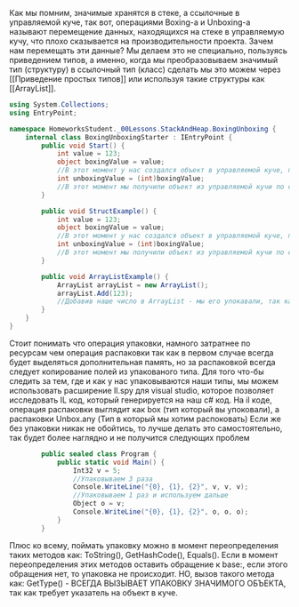 Как мы помним, значимые хранятся в стеке, а ссылочные в управляемой куче, так вот, операциями Boxing-а и Unboxing-а называют перемещение данных, находящихся на стеке в управляемую кучу, что плохо сказывается на производительности проекта. 
Зачем нам перемещать эти данные? Мы делаем это не специально, пользуясь приведением типов, а именно, когда мы преобразовываем значимый тип (структуру) в ссылочный тип (класс) сделать мы это можем через [[Приведение простых типов]] или используя такие структуры как  [[ArrayList]].


```csharp
using System.Collections;
using EntryPoint;

namespace HomeworksStudent._00Lessons.StackAndHeap.BoxingUnboxing {
    internal class BoxingUnboxingStarter : IEntryPoint {
        public void Start() {
            int value = 123;
            object boxingValue = value;
            //В этот момент у нас создался объект в управляемой куче, под него выделилась память
            int unboxingValue = (int)boxingValue;
            //В этот момент мы получили объект из управляемой кучи по ссылке, и создали на его основе структуру типа int
        }

        public void StructExample() {
            int value = 123;
            object boxingValue = value;
            //В этот момент у нас создался объект в управляемой куче, под него выделилась память
            int unboxingValue = (int)boxingValue;
            //В этот момент мы получили объект из управляемой кучи по ссылке, и создали на его основе структуру типа int
        }

        public void ArrayListExample() {
            ArrayList arrayList = new ArrayList();
            arrayList.Add(123);
            //Добавив наше число в ArrayList - мы его упокавали, так как ArrayList - принимает в себя объекты типа object
        }
    }
}
```
Стоит понимать что операция упаковки, намного затратнее по ресурсам чем операция распаковки так как в первом случае всегда будет выделяться дополнительная память, но за распаковкой всегда следует копирование полей из упакованого типа.
Для того что-бы следить за тем, где и как у нас упаковываются наши типы, мы можем использовать расширение Il.spy для visual studio, которое позволяет исследовать IL код, который генерируется на наш c# код.
На il коде, операция распаковки выглядит как box (тип который вы упоковали), а распаковки Unbox.any (Тип в который мы хотим распоковать)
Если же без упаковки никак не обойтись, то лучше делать это самостоятельно, так будет более наглядно и не получится следующих проблем

```csharp
        public sealed class Program {
            public static void Main() {
                Int32 v = 5;
                //Упаковываем 3 раза
                Console.WriteLine("{0}, {1}, {2}", v, v, v);
                //Упаковываем 1 раз и используем дальше
                Object o = v;
                Console.WriteLine("{0}, {1}, {2}", o, o, o);
            }
        }
```
Плюс ко всему, поймать упаковку можно в момент переопределения таких методов как:
ToString(), GetHashCode(), Equals().
Если в момент переопределения этих методов оставить обращение к base:, если этого обращения нет, то упаковка не происходит. НО, вызов такого метода как:
GetType() - ВСЕГДА ВЫЗЫВАЕТ УПАКОВКУ ЗНАЧИМОГО ОБЪЕКТА, так как требует указатель на объект в куче.